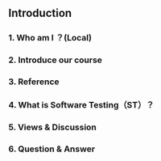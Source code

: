 ## Introduction

### 1. Who am I ？(Local)

### 2. Introduce our course

### 3. Reference

### 4. What is Software Testing（ST）？

### 5. Views & Discussion

### 6. Question & Answer



